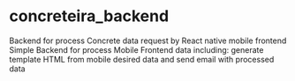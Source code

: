 # concreteira_backend
Backend for process Concrete data request by React native mobile frontend
Simple Backend for process Mobile Frontend data including: generate template HTML from mobile desired data and send email with processed data
